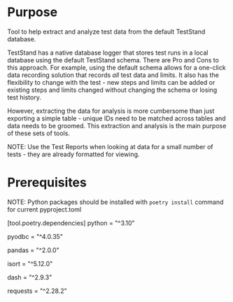 # Purpose
Tool to help extract and analyze test data from the default TestStand database.

TestStand has a native database logger that stores test runs in a local database using the default TestStand schema. There are Pro and Cons to this approach. For example, using the default schema allows for a one-click data recording solution that records *all* test data and limits. It also has the flexibility to change with the test - new steps and limits can be added or existing steps and limits changed without changing the schema or losing test history.

However, extracting the data for analysis is more cumbersome than just exporting a simple table - unique IDs need to be matched across tables and data needs to be groomed. This extraction and analysis is the main purpose of these sets of tools.

NOTE: Use the Test Reports when looking at data for a small number of tests - they are already formatted for viewing.

# Prerequisites
NOTE: Python packages should be installed with `poetry install` command for current pyproject.toml

[tool.poetry.dependencies]
python = "^3.10"

pyodbc = "^4.0.35"

pandas = "^2.0.0"

isort = "^5.12.0"

dash = "^2.9.3"

requests = "^2.28.2"

